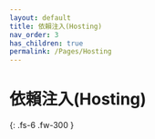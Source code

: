 ```yaml
---
layout: default
title: 依賴注入(Hosting)
nav_order: 3
has_children: true
permalink: /Pages/Hosting
---
```


# 依賴注入(Hosting)

{: .fs-6 .fw-300 }